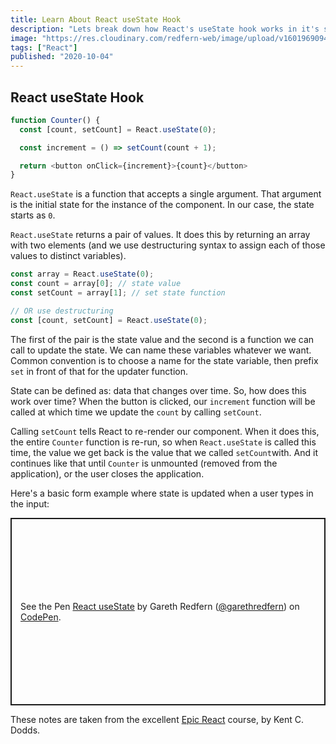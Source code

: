```yaml
---
title: Learn About React useState Hook
description: "Lets break down how React's useState hook works in it's simplest form."
image: "https://res.cloudinary.com/redfern-web/image/upload/v1601969094/redfern-dev/png/react.png"
tags: ["React"]
published: "2020-10-04"
---
```


## React useState Hook

```js
function Counter() {
  const [count, setCount] = React.useState(0);

  const increment = () => setCount(count + 1);

  return <button onClick={increment}>{count}</button>
}
```

`React.useState` is a function that accepts a single argument. That argument is the initial state for the instance of the component. In our case, the state starts as `0`.

`React.useState` returns a pair of values. It does this by returning an array with two elements (and we use destructuring syntax to assign each of those values to distinct variables).

```js
const array = React.useState(0);
const count = array[0]; // state value
const setCount = array[1]; // set state function

// OR use destructuring
const [count, setCount] = React.useState(0);
```

The first of the pair is the state value and the second is a function we can call to update the state. We can name these variables whatever we want. Common convention is to choose a name for the state variable, then prefix `set` in front of that for the updater function.

State can be defined as: data that changes over time. So, how does this work over time? When the button is clicked, our `increment` function will be called at which time we update the `count` by calling `setCount`.

Calling `setCount` tells React to re-render our component. When it does this, the entire `Counter` function is re-run, so when `React.useState` is called this time, the value we get back is the value that we called `setCount`with. And it continues like that until `Counter` is unmounted (removed from the application), or the user closes the application.

Here's a basic form example where state is updated when a user types in the input:

<p class="codepen" data-height="300" data-theme-id="24237" data-default-tab="js,result" data-user="garethredfern" data-slug-hash="KKMPQMx" style="height: 300px; box-sizing: border-box; display: flex; align-items: center; justify-content: center; border: 2px solid; margin: 1em 0; padding: 1em;" data-pen-title="React useState">
  <span>See the Pen <a href="https://codepen.io/garethredfern/pen/KKMPQMx">
  React useState</a> by Gareth Redfern (<a href="https://codepen.io/garethredfern">@garethredfern</a>)
  on <a href="https://codepen.io">CodePen</a>.</span>
</p>
<script async src="https://static.codepen.io/assets/embed/ei.js"></script>

These notes are taken from the excellent [Epic React](https://epicreact.dev) course, by Kent C. Dodds.